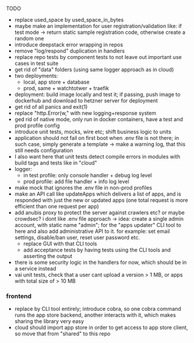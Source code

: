 TODO

* replace used_space by used_space_in_bytes
* maybe make an implementation for user registration/validation like: if test mode -> return static sample registration code, otherwise create a random one
* introduce deepstack error wrapping in repos
* remove "log/respond" duplication in handlers
* replace repo tests by component tests to not leave out important use cases in test suite
* get rid of "data" folders (using same logger approach as in cloud)
* two deployments:
  * local, app store + database
  * prod, same + watchtotwer + traefik
* deployment: build image locally and test it; if passing, push image to dockerhub and download to hetzner server for deployment
* get rid of all panics and exit(1)
* replace "http.Error(w," with new logging+response system
* ged rid of native mode, only run in docker containers, have a test and prod profile config
* introduce unit tests, mocks, wire etc; shift business logic to units
* application should not fail on first boot when .env file is not there; in such case, simply generate a template -> make a warning log, that this still needs configuration
* I also want here that unit tests detect compile errors in modules with build tags and tests like in "cloud"
* logger: 
  * in test profile: only console handler + debug log level
  * prod profile: add file handler + info log level
* make mock that ignores the .env file in non-prod profiles
* make an API call like updateApps which delivers a list of apps, and is responded with just the new or updated apps (one total request is more efficient than one request per app)
* add anubis proxy to protect the server against crawlers etc? or maybe crowdsec?
 i dont like .env file approach -> idea: create a single admin account, with static name "admin"; for the "apps updater" CLI tool to here and also add administrative API to it. for example: set email settings, disable/ban user, reset user password etc.
  * replace GUI with that CLI tools
  * add acceptance tests by having tests using the CLI tools and asserting the output
* there is some security logic in the handlers for now, which should be in a service instead
* vai unit tests, check that a user cant upload a version > 1 MB, or apps with total size of > 10 MB

### frontend 

* replace by CLI tool entirely; introduce cobra, so one cobra command runs the app store backend, another interacts with it, which makes sharing the library very easy
* cloud should import app store in order to get access to app store client, so move that from "shared" to this repo
